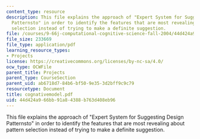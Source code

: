 ```yaml
---
content_type: resource
description: This file explains the approach of "Expert System for Suggesting Design
  Patternsto" in order to identify the features that are most revealing about pattern
  selection instead of trying to make a definite suggestion.
file: /courses/9-66j-computational-cognitive-science-fall-2004/44d424a966bb91a84388b763d408eb96_cognativemodel.pdf
file_size: 233669
file_type: application/pdf
learning_resource_types:
- Projects
license: https://creativecommons.org/licenses/by-nc-sa/4.0/
ocw_type: OCWFile
parent_title: Projects
parent_type: CourseSection
parent_uid: ab6718d7-84b6-bf50-9e35-3d2bff9c9c79
resourcetype: Document
title: cognativemodel.pdf
uid: 44d424a9-66bb-91a8-4388-b763d408eb96
---
```

This file explains the approach of "Expert System for Suggesting Design Patternsto" in order to identify the features that are most revealing about pattern selection instead of trying to make a definite suggestion.